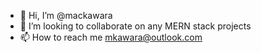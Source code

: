 - 👋 Hi, I’m @mackawara
- 💞️ I’m looking to collaborate on any MERN stack projects
- 📫 How to reach me mkawara@outlook.com

<!---
mackawara/mackawara is a ✨ special ✨ repository because its `README.md` (this file) appears on your GitHub profile.
You can click the Preview link to take a look at your changes.
--->
